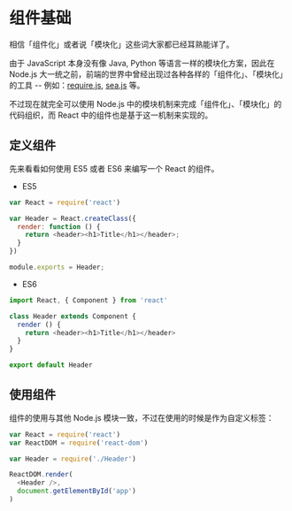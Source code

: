 # 组件基础

相信「组件化」或者说「模块化」这些词大家都已经耳熟能详了。

由于 JavaScript 本身没有像 Java, Python 等语言一样的模块化方案，因此在 Node.js 大一统之前，前端的世界中曾经出现过各种各样的「组件化」、「模块化」的工具 -- 例如：[require.js](https://github.com/requirejs/requirejs), [sea.js](https://github.com/seajs/seajs) 等。

不过现在就完全可以使用 Node.js 中的模块机制来完成「组件化」、「模块化」的代码组织，而 React 中的组件也是基于这一机制来实现的。

## 定义组件

先来看看如何使用 ES5 或者 ES6 来编写一个 React 的组件。

- ES5

```js
var React = require('react')

var Header = React.createClass({
  render: function () {
    return <header><h1>Title</h1></header>;
  }
})

module.exports = Header;
```

- ES6

```js
import React, { Component } from 'react'

class Header extends Component {
  render () {
    return <header><h1>Title</h1></header>
  }
}

export default Header
```

## 使用组件

组件的使用与其他 Node.js 模块一致，不过在使用的时候是作为自定义标签：

```js
var React = require('react')
var ReactDOM = require('react-dom')

var Header = require('./Header')

ReactDOM.render(
  <Header />,
  document.getElementById('app')
)
```
